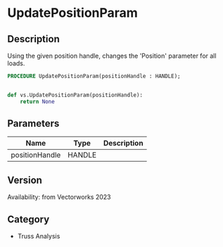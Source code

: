 # UpdatePositionParam

## Description
Using the given position handle, changes the 'Position' parameter for all loads.

```pascal
PROCEDURE UpdatePositionParam(positionHandle : HANDLE);
```

```python

def vs.UpdatePositionParam(positionHandle):
    return None
```

## Parameters
|Name|Type|Description|
|---|---|---|
|positionHandle|HANDLE||

## Version
Availability: from Vectorworks 2023
## Category
* Truss Analysis

